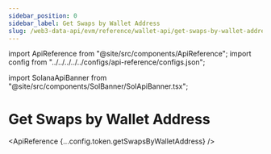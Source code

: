 ```yaml
---
sidebar_position: 0
sidebar_label: Get Swaps by Wallet Address
slug: /web3-data-api/evm/reference/wallet-api/get-swaps-by-wallet-address
---
```


import ApiReference from "@site/src/components/ApiReference";
import config from "../../../../../configs/api-reference/configs.json";

import SolanaApiBanner from "@site/src/components/SolBanner/SolApiBanner.tsx";

# Get Swaps by Wallet Address

<SolanaApiBanner
  customTitle="Looking for swaps by wallet address on Solana?"
  customText="Access swaps by wallet address data using our powerful Solana API"
  customButtonText="Explore Solana API"
  customButtonLink="/web3-data-api/solana/reference/get-swaps-by-wallet-address"
/>

<ApiReference {...config.token.getSwapsByWalletAddress} />

